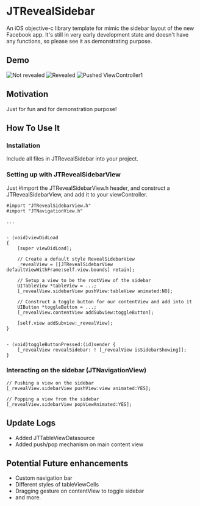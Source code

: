JTRevealSidebar
===============

An iOS objective-c library template for mimic the sidebar layout of the new Facebook app.
It's still in very early development state and doesn't have any functions, so please see it as demonstrating purpose.

Demo
----
![Not revealed](https://github.com/mystcolor/JTRevealSidebarDemo/raw/master/demo1.png)
![Revealed](https://github.com/mystcolor/JTRevealSidebarDemo/raw/master/demo2.png)
![Pushed ViewController1](https://github.com/mystcolor/JTRevealSidebarDemo/raw/master/demo3.png)

Motivation
----------

Just for fun and for demonstration purpose!

How To Use It
-------------


### Installation

Include all files in JTRevealSidebar into your project.


### Setting up with JTRevealSidebarView

Just #import the JTRevealSidebarView.h header, and construct a JTRevealSidebarView, and add it to your viewController.

    #import "JTRevealSidebarView.h"
    #import "JTNavigationView.h"

    ...


    - (void)viewDidLoad
    {
        [super viewDidLoad];

        // Create a default style RevealSidebarView
        _revealView = [[JTRevealSidebarView defaultViewWithFrame:self.view.bounds] retain];
        
        // Setup a view to be the rootView of the sidebar
        UITableView *tableView = ...;
        [_revealView.sidebarView pushView:tableView animated:NO];

        // Construct a toggle button for our contentView and add into it
        UIButton *toggleButton = ...;
        [_revealView.contentView addSubview:toggleButton];
        
        [self.view addSubview:_revealView];
    }


    - (void)toggleButtonPressed:(id)sender {
        [_revealView revealSidebar: ! [_revealView isSidebarShowing]];
    }


### Interacting on the sidebar (JTNavigationView)

    // Pushing a view on the sidebar
    [_revealView.sidebarView pushView:view animated:YES];
    
    // Popping a view from the sidebar
    [_revealView.sidebarView popViewAnimated:YES];



Update Logs
-----------

- Added JTTableViewDatasource
- Added push/pop mechanism on main content view


Potential Future enhancements
-------------------

- Custom navigation bar
- Different styles of tableViewCells
- Dragging gesture on contentView to toggle sidebar
- and more.

